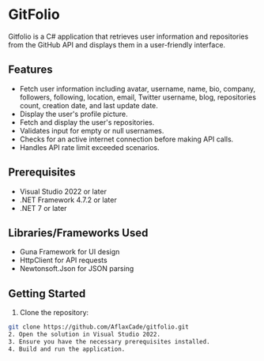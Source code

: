 # GitFolio

Gitfolio is a C# application that retrieves user information and repositories from the GitHub API and displays them in a user-friendly interface.

## Features

- Fetch user information including avatar, username, name, bio, company, followers, following, location, email, Twitter username, blog, repositories count, creation date, and last update date.
- Display the user's profile picture.
- Fetch and display the user's repositories.
- Validates input for empty or null usernames.
- Checks for an active internet connection before making API calls.
- Handles API rate limit exceeded scenarios.

## Prerequisites

- Visual Studio 2022 or later
- .NET Framework 4.7.2 or later
- .NET 7 or later

## Libraries/Frameworks Used
- Guna Framework for UI design
- HttpClient for API requests
- Newtonsoft.Json for JSON parsing

## Getting Started

1. Clone the repository:
```bash
git clone https://github.com/AflaxCade/gitfolio.git
2. Open the solution in Visual Studio 2022.
3. Ensure you have the necessary prerequisites installed.
4. Build and run the application.

